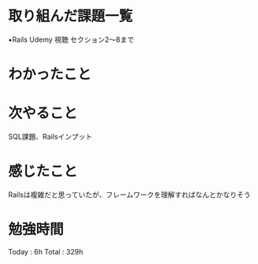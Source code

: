 <h1>取り組んだ課題一覧</h1>

▪️Rails Udemy 視聴 セクション2〜8まで


<h1>わかったこと</h1>

<h1>次やること</h1>
SQL課題、Railsインプット

<h1>感じたこと</h1>
Railsは複雑だと思っていたが、フレームワークを理解すればなんとかなりそう

<h1>勉強時間</h1>
Today : 6h Total : 329h